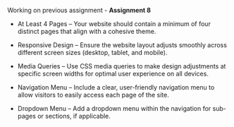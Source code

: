 Working on previous assignment -
**Assignment 8**

* At Least 4 Pages – Your website should contain a minimum of four distinct pages that align with a cohesive theme.

* Responsive Design – Ensure the website layout adjusts smoothly across different screen sizes (desktop, tablet, and mobile).

* Media Queries – Use CSS media queries to make design adjustments at specific screen widths for optimal user experience on all devices.

* Navigation Menu – Include a clear, user-friendly navigation menu to allow visitors to easily access each page of the site.

* Dropdown Menu – Add a dropdown menu within the navigation for sub-pages or sections, if applicable.

